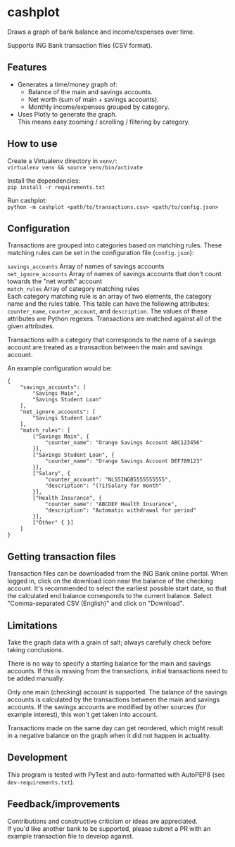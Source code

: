 # cashplot

Draws a graph of bank balance and income/expenses over time.

Supports ING Bank transaction files (CSV format).

## Features

- Generates a time/money graph of:
  - Balance of the main and savings accounts.
  - Net worth (sum of main + savings accounts).
  - Monthly income/expenses grouped by category.
- Uses Plotly to generate the graph.  
  This means easy zooming / scrolling / filtering by category.

## How to use

Create a Virtualenv directory in `venv/`:  
`virtualenv venv && source venv/bin/activate`

Install the dependencies:  
`pip install -r requirements.txt`

Run cashplot:  
`python -m cashplot <path/to/transactions.csv> <path/to/config.json>`

## Configuration

Transactions are grouped into categories based on matching rules.
These matching rules can be set in the configuration file (`config.json`):

`savings_accounts` Array of names of savings accounts  
`net_ignore_accounts` Array of names of savings accounts that don't count
towards the "net worth" account  
`match_rules` Array of category matching rules  
Each category matching rule is an array of two elements, the category name and
the rules table. This table can have the following attributes:
`counter_name`, `counter_account`, and `description`. The values of these
attributes are Python regexes. Transactions are matched against all of the
given attributes.

Transactions with a category that corresponds to the name of a savings account
are treated as a transaction between the main and savings account.

An example configuration would be:
```
{
    "savings_accounts": [
        "Savings Main",
        "Savings Student Loan"
    ],
    "net_ignore_accounts": [
        "Savings Student Loan"
    ],
    "match_rules": [
        ["Savings Main", {
            "counter_name": "Orange Savings Account ABC123456"
        }],
        ["Savings Student Loan", {
            "counter_name": "Orange Savings Account DEF789123"
        }],
        ["Salary", {
            "counter_account": "NL55INGB5555555555",
            "description": "(?i)Salary for month"
        }],
        ["Health Insurance", {
            "counter_name": "ABCDEF Health Insurance",
            "description": "Automatic withdrawal for period"
        }],
        ["Other" { }]
    ]
}
```

## Getting transaction files

Transaction files can be downloaded from the ING Bank online portal. When
logged in, click on the download icon near the balance of the checking
account. It's recommended to select the earliest possible start date, so that
the calculated end balance corresponds to the current balance. Select
"Comma-separated CSV (English)" and click on "Download".

## Limitations

Take the graph data with a grain of salt; always carefully check before taking
conclusions.

There is no way to specify a starting balance for the main and savings
accounts. If this is missing from the transactions, initial transactions need
to be added manually.

Only one main (checking) account is supported. The balance of the
savings accounts is calculated by the transactions between the main and savings
accounts. If the savings accounts are modified by other sources (for example
interest), this won't get taken into account.

Transactions made on the same day can get reordered, which might result in a
negative balance on the graph when it did not happen in actuality.

## Development

This program is tested with PyTest and auto-formatted with AutoPEP8 (see
`dev-requirements.txt`).

## Feedback/improvements

Contributions and constructive criticism or ideas are appreciated.  
If you'd like another bank to be supported, please submit a PR with an example
transaction file to develop against.
